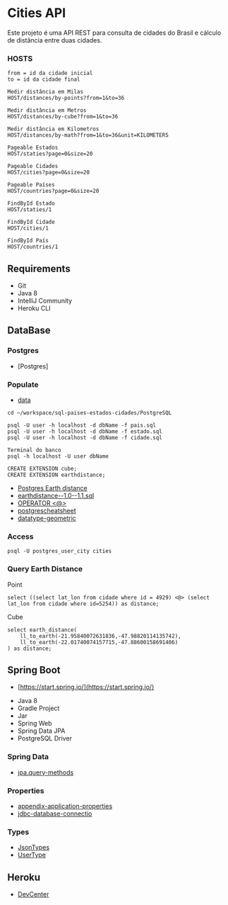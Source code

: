 # Cities API

Este projeto é uma API REST para consulta de cidades do Brasil e cálculo de distância entre duas cidades.



### HOSTS

```shell script
from = id da cidade inicial
to = id da cidade final

Medir distância em Milas
HOST/distances/by-points?from=1&to=36

Medir distância em Metros
HOST/distances/by-cube?from=1&to=36

Medir distância em Kilometros
HOST/distances/by-math?from=1&to=36&unit=KILOMETERS

Pageable Estados 
HOST/staties?page=0&size=20

Pageable Cidades 
HOST/cities?page=0&size=20

Pageable Países 
HOST/countries?page=0&size=20

FindById Estado
HOST/staties/1

FindById Cidade
HOST/cities/1

FindById País
HOST/countries/1
```

## Requirements

* Git
* Java 8
* IntelliJ Community
* Heroku CLI

## DataBase

### Postgres

* [Postgres]

### Populate

* [data](https://github.com/chinnonsantos/sql-paises-estados-cidades/tree/master/PostgreSQL)

```shell script
cd ~/workspace/sql-paises-estados-cidades/PostgreSQL

psql -U user -h localhost -d dbName -f pais.sql
psql -U user -h localhost -d dbName -f estado.sql
psql -U user -h localhost -d dbName -f cidade.sql

Terminal do banco
psql -h localhost -U user dbName

CREATE EXTENSION cube; 
CREATE EXTENSION earthdistance;
```

* [Postgres Earth distance](https://www.postgresql.org/docs/current/earthdistance.html)
* [earthdistance--1.0--1.1.sql](https://github.com/postgres/postgres/blob/master/contrib/earthdistance/earthdistance--1.0--1.1.sql)
* [OPERATOR <@>](https://github.com/postgres/postgres/blob/master/contrib/earthdistance/earthdistance--1.1.sql)
* [postgrescheatsheet](https://postgrescheatsheet.com/#/tables)
* [datatype-geometric](https://www.postgresql.org/docs/current/datatype-geometric.html)

### Access

```shell script
psql -U postgres_user_city cities
```

### Query Earth Distance

Point
```roomsql
select ((select lat_lon from cidade where id = 4929) <@> (select lat_lon from cidade where id=5254)) as distance;
```

Cube
```roomsql
select earth_distance(
    ll_to_earth(-21.95840072631836,-47.98820114135742), 
    ll_to_earth(-22.01740074157715,-47.88600158691406)
) as distance;
```

## Spring Boot

* [https://start.spring.io/](https://start.spring.io/)

+ Java 8
+ Gradle Project
+ Jar
+ Spring Web
+ Spring Data JPA
+ PostgreSQL Driver

### Spring Data

* [jpa.query-methods](https://docs.spring.io/spring-data/jpa/docs/current/reference/html/#jpa.query-methods)

### Properties

* [appendix-application-properties](https://docs.spring.io/spring-boot/docs/current/reference/html/appendix-application-properties.html)
* [jdbc-database-connectio](https://www.codejava.net/java-se/jdbc/jdbc-database-connection-url-for-common-databases)

### Types

* [JsonTypes](https://github.com/vladmihalcea/hibernate-types)
* [UserType](https://docs.jboss.org/hibernate/orm/3.5/api/org/hibernate/usertype/UserType.html)

## Heroku

* [DevCenter](https://devcenter.heroku.com/articles/getting-started-with-gradle-on-heroku)

